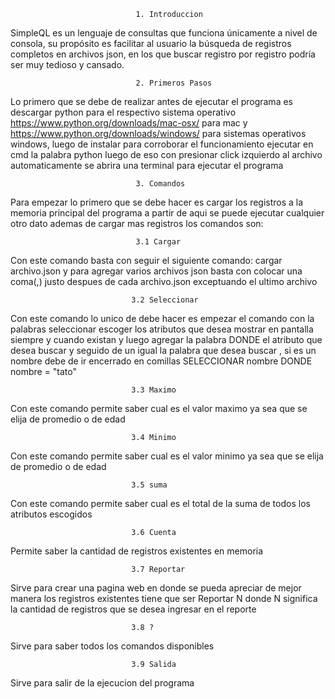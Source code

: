                                 1. Introduccion
SimpleQL es un lenguaje de consultas que funciona únicamente a nivel de consola, su
propósito es facilitar al usuario la búsqueda de registros completos en archivos json, en los
que buscar registro por registro podría ser muy tedioso y cansado.

                                2. Primeros Pasos
Lo primero que se debe de realizar antes de ejecutar el programa es descargar python para el respectivo sistema operativo https://www.python.org/downloads/mac-osx/ para mac
y https://www.python.org/downloads/windows/ para sistemas operativos windows, luego de instalar para corroborar el funcionamiento ejecutar en cmd la palabra python luego de eso con presionar click izquierdo al archivo automaticamente se abrira una terminal para ejecutar el programa

                                3. Comandos                      
Para empezar lo primero que se debe hacer es cargar los registros a la memoria principal del programa a partir de aqui se puede ejecutar cualquier otro dato ademas de cargar mas
registros los comandos son:

                                3.1 Cargar
Con este comando basta con seguir el siguiente comando: cargar archivo.json y para agregar varios archivos json basta con colocar una coma(,) justo despues de cada archivo.json
exceptuando el ultimo archivo

                               3.2 Seleccionar
Con este comando lo unico de debe hacer es empezar el comando con la palabras seleccionar escoger los atributos que desea mostrar en pantalla siempre y cuando existan y luego
agregar la palabra DONDE el atributo que desea buscar y seguido de un igual la palabra que desea buscar , si es un nombre debe de ir encerrado en comillas
SELECCIONAR nombre DONDE nombre = "tato"
                               
                               3.3 Maximo
Con este comando permite saber cual es el valor maximo ya sea que se elija de promedio o de edad                               
                               
                             
                               3.4 Minimo
Con este comando permite saber cual es el valor minimo ya sea que se elija de promedio o de edad

                               3.5 suma
Con este comando permite saber cual es el total de la suma de todos los atributos escogidos  

                               3.6 Cuenta
Permite saber la cantidad de registros existentes en memoria

                               3.7 Reportar
Sirve para crear una pagina web en donde se pueda apreciar de mejor manera los registros existentes tiene que ser Reportar N donde N significa la cantidad de registros que
se desea ingresar en el reporte

                               3.8 ?
Sirve para saber todos los comandos disponibles

                               3.9 Salida
Sirve para salir de la ejecucion del programa                   

